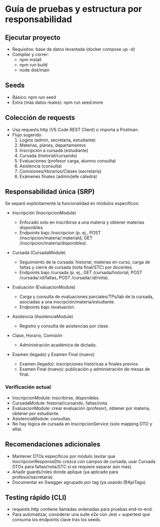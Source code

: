 # Guía de pruebas y estructura por responsabilidad

## Ejecutar proyecto
- Requisitos: base de datos levantada (docker compose up -d)
- Compilar y correr:
  - npm install
  - npm run build
  - node dist/main

## Seeds
- Básico: npm run seed
- Extra (más datos reales): npm run seed:more

## Colección de requests
- Usa requests.http (VS Code REST Client) o importa a Postman.
- Flujo sugerido:
  1) Logins (admin, secretaria, estudiante)
  2) Materias, planes, departamentos
  3) Inscripción a cursada (estudiante)
  4) Cursada (historial/cursando)
  5) Evaluaciones (profesor carga, alumno consulta)
  6) Asistencia (consulta)
  7) Comisiones/Horarios/Clases (secretaría)
  8) Exámenes finales (admin/jefe cátedra)

## Responsabilidad única (SRP)

Se separó explícitamente la funcionalidad en módulos específicos:

- Inscripción (InscripcionModule)
  - Enfocado solo en inscribirse a una materia y obtener materias disponibles.
  - Endpoints bajo /inscripcion (p. ej., POST /inscripcion/materia/:materiaId, GET /inscripcion/materia/disponibles).

- Cursada (CursadaModule)
  - Seguimiento de la cursada: historial, materias en curso, carga de faltas y cierre de cursada (nota final/STC) por docentes.
  - Endpoints bajo /cursada (p. ej., GET /cursada/historial, POST /cursada/:id/faltas, POST /cursada/:id/nota).

- Evaluación (EvaluacionModule)
  - Carga y consulta de evaluaciones parciales/TPs/lab de la cursada, asociadas a una inscrpción/materia/estudiante.
  - Endpoints bajo /evaluacion.

- Asistencia (AsistenciaModule)
  - Registro y consulta de asistencias por clase.

- Clase, Horario, Comisión
  - Administración académica de dictado.

- Examen (legado) y Examen Final (nuevo)
  - Examen (legado): inscripciones históricas a finales previos.
  - Examen Final (nuevo): publicación y administración de mesas de final.

### Verificación actual
- InscripcionModule: inscribirse, disponibles.
- CursadaModule: historial/cursando, faltas/nota.
- EvaluacionModule: crear evaluación (profesor), obtener por materia, obtener por estudiante.
- AsistenciaModule: consultas.
- No hay lógica de cursada en InscripcionService (solo mapping DTO y alta).

## Recomendaciones adicionales
- Mantener DTOs específicos por módulo (evitar que InscripcionResponseDto crezca con campos de cursada; usar Cursada DTOs para faltas/nota/STC si se requiere separar aún más).
- Añadir guards/roles donde aplique (ya aplicado para profesor/secretaría).
- Documentar en Swagger agrupado por tag (ya usando @ApiTags).

## Testing rápido (CLI)
- requests.http contiene llamadas ordenadas para pruebas end-to-end.
- Para automatizar, considerar una suite e2e con Jest + supertest que consuma los endpoints clave tras los seeds.
